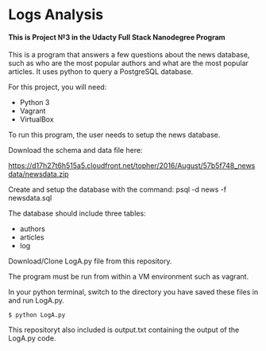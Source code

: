# Logs Analysis

#### This is Project №3 in the Udacty Full Stack Nanodegree Program

This is a program that answers a few questions about the news database, such as who are the most popular authors and what are the most popular articles. It uses python to query a PostgreSQL database.

For this project, you will need:
* Python 3
* Vagrant
* VirtualBox

To run this program, the user needs to setup the news database.

Download the schema and data file here: 

https://d17h27t6h515a5.cloudfront.net/topher/2016/August/57b5f748_newsdata/newsdata.zip

Create and setup the database with the command: psql -d news -f newsdata.sql

The database should include three tables:
* authors
* articles
* log

Download/Clone LogA.py file from  this repository.

The program must be run from within a VM environment such as vagrant.

In your python terminal, switch to the directory you have saved these files in and run LogA.py.

```
$ python LogA.py
```

This repositoryt also included is output.txt containing the output of the LogA.py code.
